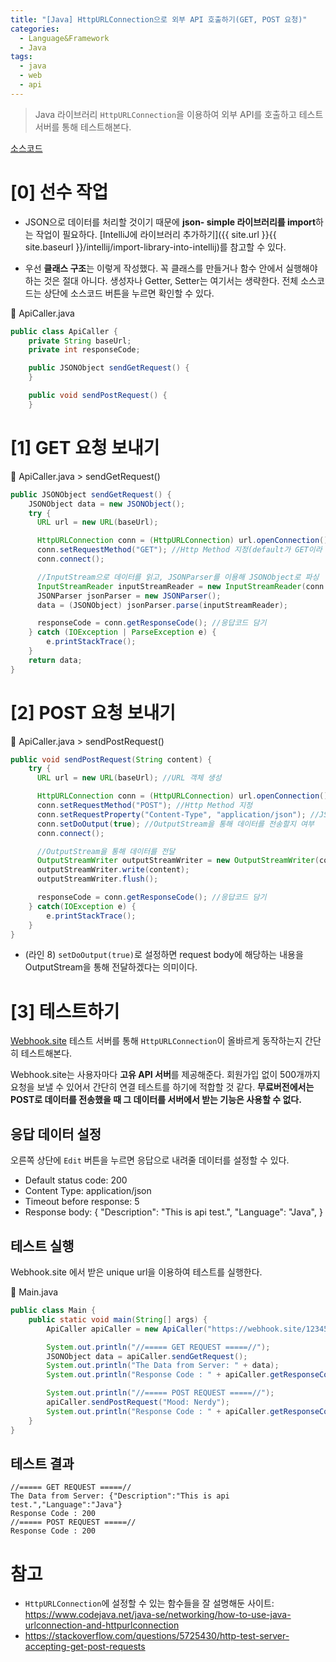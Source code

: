 ```yaml
---
title: "[Java] HttpURLConnection으로 외부 API 호출하기(GET, POST 요청)"
categories:
  - Language&Framework
  - Java
tags:
  - java
  - web
  - api
---
```


> Java 라이브러리 `HttpURLConnection`을 이용하여 외부 API를 호출하고 테스트 서버를 통해 테스트해본다.

<a href="https://github.com/dev-ujin/java-lab/tree/main/api-call" class="btn-custom btn-gray"><i class="fab fa-github"></i> 소스코드</a>

# [0] 선수 작업
- JSON으로 데이터를 처리할 것이기 때문에 **json- simple 라이브러리를 import**하는 작업이 필요하다.
[IntelliJ에 라이브러리 추가하기]({{ site.url }}{{ site.baseurl }}/intellij/import-library-into-intellij)를 참고할 수 있다.

- 우선 **클래스 구조**는 이렇게 작성했다. 꼭 클래스를 만들거나 함수 안에서 실행해야하는 것은 절대 아니다. 생성자나 Getter, Setter는 여기서는 생략한다. 전체 소스코드는 상단에 소스코드 버튼을 누르면 확인할 수 있다.

🔽 ApiCaller.java
```java
public class ApiCaller {
    private String baseUrl;
    private int responseCode;

    public JSONObject sendGetRequest() {
    }

    public void sendPostRequest() {
    }
```

# [1] GET 요청 보내기
🔽 ApiCaller.java > sendGetRequest()
```java
public JSONObject sendGetRequest() {
    JSONObject data = new JSONObject();
    try {
      URL url = new URL(baseUrl);

      HttpURLConnection conn = (HttpURLConnection) url.openConnection();
      conn.setRequestMethod("GET"); //Http Method 지정(default가 GET이라 생략가능)
      conn.connect();

      //InputStream으로 데이터를 읽고, JSONParser를 이용해 JSONObject로 파싱
      InputStreamReader inputStreamReader = new InputStreamReader(conn.getInputStream());
      JSONParser jsonParser = new JSONParser();
      data = (JSONObject) jsonParser.parse(inputStreamReader);

      responseCode = conn.getResponseCode(); //응답코드 담기
    } catch (IOException | ParseException e) {
        e.printStackTrace();
    }
    return data;
}
```

# [2] POST 요청 보내기
🔽 ApiCaller.java > sendPostRequest()
```java
public void sendPostRequest(String content) {
    try {
      URL url = new URL(baseUrl); //URL 객체 생성

      HttpURLConnection conn = (HttpURLConnection) url.openConnection();
      conn.setRequestMethod("POST"); //Http Method 지정
      conn.setRequestProperty("Content-Type", "application/json"); //JSON 형태로 데이터 전송
      conn.setDoOutput(true); //OutputStream을 통해 데이터를 전송할지 여부
      conn.connect();

      //OutputStream을 통해 데이터를 전달
      OutputStreamWriter outputStreamWriter = new OutputStreamWriter(conn.getOutputStream());
      outputStreamWriter.write(content);
      outputStreamWriter.flush();

      responseCode = conn.getResponseCode(); //응답코드 담기
    } catch(IOException e) {
        e.printStackTrace();
    }
}
``````
- (라인 8) `setDoOutput(true)`로 설정하면 request body에 해당하는 내용을 OutputStream을 통해 전달하겠다는 의미이다.

# [3] 테스트하기
[Webhook.site](https://webhook.site/) 테스트 서버를 통해 `HttpURLConnection`이 올바르게 동작하는지 간단히 테스트해본다.

Webhook.site는 사용자마다 **고유 API 서버**를 제공해준다. 회원가입 없이 500개까지 요청을 보낼 수 있어서 간단히 연결 테스트를 하기에 적합할 것 같다. **무료버전에서는 POST로 데이터를 전송했을 때 그 데이터를 서버에서 받는 기능은 사용할 수 없다.**

## 응답 데이터 설정
오른쪽 상단에 `Edit` 버튼을 누르면 응답으로 내려줄 데이터를 설정할 수 있다.
- Default status code: 200
- Content Type: application/json
- Timeout before response: 5
- Response body: 
{
  "Description": "This is api test.",
  "Language": "Java",
}

## 테스트 실행
Webhook.site 에서 받은 unique url을 이용하여 테스트를 실행한다.

🔽 Main.java
```java
public class Main {
    public static void main(String[] args) {
        ApiCaller apiCaller = new ApiCaller("https://webhook.site/123456a7-b116-4cd9-951e-0fg2h7di4j56");

        System.out.println("//===== GET REQUEST =====//");
        JSONObject data = apiCaller.sendGetRequest();
        System.out.println("The Data from Server: " + data);
        System.out.println("Response Code : " + apiCaller.getResponseCode());

        System.out.println("//===== POST REQUEST =====//");
        apiCaller.sendPostRequest("Mood: Nerdy");
        System.out.println("Response Code : " + apiCaller.getResponseCode());
    }
}
```

## 테스트 결과
```terminal
//===== GET REQUEST =====//
The Data from Server: {"Description":"This is api test.","Language":"Java"}
Response Code : 200
//===== POST REQUEST =====//
Response Code : 200
```

# 참고
- `HttpURLConnection`에 설정할 수 있는 함수들을 잘 설명해둔 사이트: <https://www.codejava.net/java-se/networking/how-to-use-java-urlconnection-and-httpurlconnection>
- <https://stackoverflow.com/questions/5725430/http-test-server-accepting-get-post-requests>